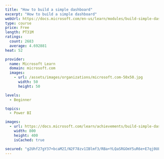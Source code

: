```yaml
---
title: "How to build a simple dashboard"
excerpt: "How to build a simple dashboard"
webUrl: https://docs.microsoft.com/en-us/learn/modules/build-simple-dashboard/
type: course
price: Free
length: PT31M
ratings:
  count: 2683
  average: 4.692881
heat: 52

provider:
  name: Microsoft Learn
  domain: microsoft.com
  images:
    - url: /assets/images/organizations/microsoft.com-50x50.jpg
      width: 50
      height: 50

levels:
  - Beginner

topics:
  - Power BI

images:
  - url: https://docs.microsoft.com/learn/achievements/build-simple-dashboard-social.png
    width: 800
    height: 400
    isCached: true

secured: "g2Uhf27gY37+bcaM2I/N2F78zv1IBlmf3/RBa+YLQaSRGOmY5uR6e+E7qj0ULrzCt/fWTXVuwAuP8/D4V0Jdr72fkm+Uu5hillV0oguo4END9YkZs9S6K3ZoBim45mcWd3Ez8wmP6e6Gbaau+bPmfpIb2nggly8fQebzkA7bGXW8jxqTDtYbV3Ko2jg1H0Lykb0Qg1HFT/zViw9qIDzx97rzvRav4U0vxu5plItQbXAQqygNbwSfhJkBNRiuE9JS87DpUQR5xenEfQMvLju0Rpdv/iLwO3/8LjxH4AciZqcPcFQ+oXJJSOuxC7bB6chDAWQN27Okf/GhT+zubnTU5Ytj90Gr5H0s9YsaZC6S6jH5M8prIEkylwmn91lmUklJvJXP7akYvUAHSacR1MggShNXlF+SwsMGvUte35VxcnY=;GDQUi3it4aAhshVZ6LMHjA=="
---
```


